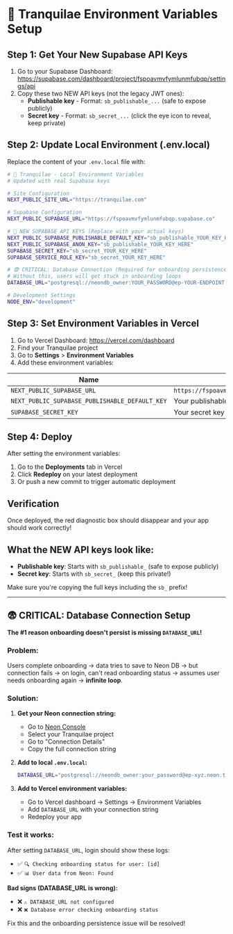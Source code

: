 # 🌿 Tranquilae Environment Variables Setup

## Step 1: Get Your New Supabase API Keys

1. Go to your Supabase Dashboard: https://supabase.com/dashboard/project/fspoavmvfymlunmfubqp/settings/api
2. Copy these two NEW API keys (not the legacy JWT ones):
   - **Publishable key** - Format: `sb_publishable_...` (safe to expose publicly)
   - **Secret key** - Format: `sb_secret_...` (click the eye icon to reveal, keep private)

## Step 2: Update Local Environment (.env.local)

Replace the content of your `.env.local` file with:

```bash
# 🌿 Tranquilae - Local Environment Variables
# Updated with real Supabase keys

# Site Configuration
NEXT_PUBLIC_SITE_URL="https://tranquilae.com"

# Supabase Configuration  
NEXT_PUBLIC_SUPABASE_URL="https://fspoavmvfymlunmfubqp.supabase.co"

# 🔑 NEW SUPABASE API KEYS (Replace with your actual keys)
NEXT_PUBLIC_SUPABASE_PUBLISHABLE_DEFAULT_KEY="sb_publishable_YOUR_KEY_HERE"
NEXT_PUBLIC_SUPABASE_ANON_KEY="sb_publishable_YOUR_KEY_HERE"
SUPABASE_SECRET_KEY="sb_secret_YOUR_KEY_HERE"
SUPABASE_SERVICE_ROLE_KEY="sb_secret_YOUR_KEY_HERE"

# 😨 CRITICAL: Database Connection (Required for onboarding persistence!)
# Without this, users will get stuck in onboarding loops
DATABASE_URL="postgresql://neondb_owner:YOUR_PASSWORD@ep-YOUR-ENDPOINT.neon.tech/neondb?sslmode=require"

# Development Settings
NODE_ENV="development"
```

## Step 3: Set Environment Variables in Vercel

1. Go to Vercel Dashboard: https://vercel.com/dashboard
2. Find your Tranquilae project
3. Go to **Settings** > **Environment Variables**
4. Add these environment variables:

| Name | Value |
|------|-------|
| `NEXT_PUBLIC_SUPABASE_URL` | `https://fspoavmvfymlunmfubqp.supabase.co` |
| `NEXT_PUBLIC_SUPABASE_PUBLISHABLE_DEFAULT_KEY` | Your publishable key (sb_publishable_...) |
| `SUPABASE_SECRET_KEY` | Your secret key (sb_secret_...) |

## Step 4: Deploy

After setting the environment variables:
1. Go to the **Deployments** tab in Vercel
2. Click **Redeploy** on your latest deployment
3. Or push a new commit to trigger automatic deployment

## Verification

Once deployed, the red diagnostic box should disappear and your app should work correctly!

## What the NEW API keys look like:

- **Publishable key**: Starts with `sb_publishable_` (safe to expose publicly)
- **Secret key**: Starts with `sb_secret_` (keep this private!)

Make sure you're copying the full keys including the `sb_` prefix!

---

## 😨 CRITICAL: Database Connection Setup

**The #1 reason onboarding doesn't persist is missing `DATABASE_URL`!**

### Problem:
Users complete onboarding → data tries to save to Neon DB → but connection fails → on login, can't read onboarding status → assumes user needs onboarding again → **infinite loop**.

### Solution:

1. **Get your Neon connection string:**
   - Go to [Neon Console](https://console.neon.tech/app/projects)
   - Select your Tranquilae project
   - Go to "Connection Details"
   - Copy the full connection string

2. **Add to local `.env.local`:**
   ```bash
   DATABASE_URL="postgresql://neondb_owner:your_password@ep-xyz.neon.tech/neondb?sslmode=require"
   ```

3. **Add to Vercel environment variables:**
   - Go to Vercel dashboard → Settings → Environment Variables
   - Add `DATABASE_URL` with your connection string
   - Redeploy your app

### Test it works:
After setting `DATABASE_URL`, login should show these logs:
- ✅ `🔍 Checking onboarding status for user: [id]`
- ✅ `📊 User data from Neon: Found`

**Bad signs (DATABASE_URL is wrong):**
- ❌ `⚠️ DATABASE_URL not configured`
- ❌ `❌ Database error checking onboarding status`

Fix this and the onboarding persistence issue will be resolved!
